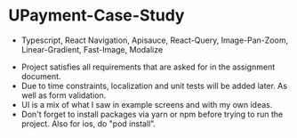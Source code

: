 # UPayment-Case-Study

* Typescript, React Navigation, Apisauce, React-Query, Image-Pan-Zoom, Linear-Gradient, Fast-Image, Modalize

- Project satisfies all requirements that are asked for in the assignment document.
- Due to time constraints, localization and unit tests will be added later. As well as form validation.
- UI is a mix of what I saw in example screens and with my own ideas.
- Don't forget to install packages via yarn or npm before trying to run the project. Also for ios, do "pod install".
